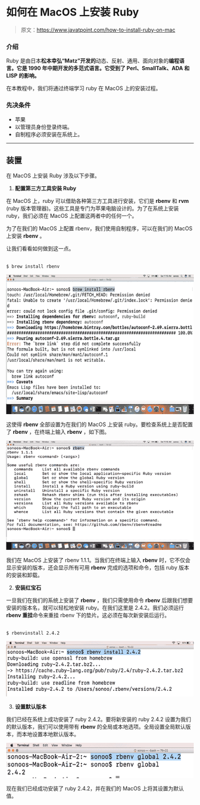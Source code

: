 # 如何在 MacOS 上安装 Ruby

> 原文：<https://www.javatpoint.com/how-to-install-ruby-on-mac>

### 介绍

Ruby 是由日本**松本幸弘“Matz”开发的**动态、反射、通用、面向对象的**编程语言。它是 1990 年中期开发的多范式语言。它受到了 Perl、SmallTalk、ADA 和 LISP 的影响。**

在本教程中，我们将通过终端学习 ruby 在 MacOS 上的安装过程。

### 先决条件

*   苹果
*   以管理员身份登录终端。
*   自制程序必须安装在系统上。

* * *

## 装置

在 MacOS 上安装 Ruby 涉及以下步骤。

1) **配置第三方工具安装 Ruby**

在 MacOS 上，ruby 可以借助各种第三方工具进行安装，它们是 **rbenv** 和 **rvm** (ruby 版本管理器)。这些工具是专门为苹果电脑设计的。为了在系统上安装 ruby，我们必须在 MacOS 上配置这两者中的任何一个。

为了在我们的 MacOS 上配置 rbenv，我们使用自制程序，可以在我们的 MacOS 上安装 **rbenv** 。

让我们看看如何做到这一点。

```

$ brew install rbenv

```

![Macos Ruby 1](img/78d8dc43cce2bd558d96a3eb77ccb381.png)

这使得 **rbenv** 全部设置为在我们的 MacOS 上安装 ruby。要检查系统上是否配置了 **rbenv** ，在终端上输入 **rbenv** ，如下图。

![Macos Ruby 2](img/771c6660c4136030e9cb97e99113b760.png)

我们在 MacOS 上安装了 rbenv 1.1.1。当我们在终端上输入 **rbenv** 时，它不仅会显示安装的版本，还会显示所有可用 **rbenv** 完成的选项和命令，包括 ruby 版本的安装和卸载。

2) **安装红宝石**

一旦我们在我们的系统上安装了 **rbenv** ，我们只需使用命令 **rbenv** 后跟我们想要安装的版本名，就可以轻松地安装 ruby。在我们这里是 2.4.2。我们必须运行 **rbenv 重挂**命令来重挂 rbenv 下的垫片。这必须在每次新安装后运行。

```

$ rbenvinstall 2.4.2

```

![Macos Ruby 3](img/3b076f561e54e5ea4a5cdb62c0a0375b.png)

3) **设置默认版本**

我们已经在系统上成功安装了 ruby 2.4.2。要将新安装的 ruby 2.4.2 设置为我们的默认版本，我们可以使用带有 **rbenv** 的全局或本地选项。全局设置全局默认版本，而本地设置本地默认版本。

![Macos Ruby 4](img/a3c5f385508006fe21999031a87cd7b9.png)

现在我们已经成功安装了 ruby 2.4.2，并在我们的 MacOS 上将其设置为默认值。